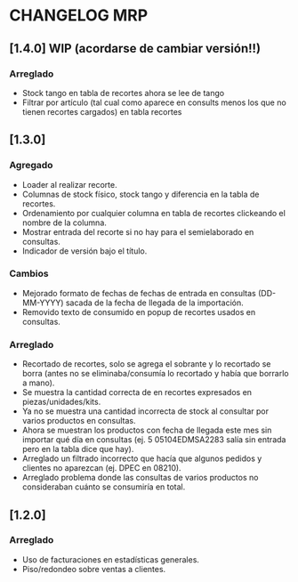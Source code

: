 # CHANGELOG MRP 

## [1.4.0] WIP (acordarse de cambiar versión!!)
### Arreglado
- Stock tango en tabla de recortes ahora se lee de tango
- Filtrar por artículo (tal cual como aparece en consults menos los que no tienen recortes cargados) en tabla recortes

## [1.3.0]
### Agregado
- Loader al realizar recorte.
- Columnas de stock físico, stock tango y diferencia en la tabla de recortes.
- Ordenamiento por cualquier columna en tabla de recortes clickeando el nombre de la columna.
- Mostrar entrada del recorte si no hay para el semielaborado en consultas.
- Indicador de versión bajo el título.

### Cambios
- Mejorado formato de fechas de fechas de entrada en consultas (DD-MM-YYYY) sacada de la fecha de llegada de la importación.
- Removido texto de consumido en popup de recortes usados en consultas.

### Arreglado
- Recortado de recortes, solo se agrega el sobrante y lo recortado se borra (antes no se eliminaba/consumía lo recortado y había que borrarlo a mano).
- Se muestra la cantidad correcta de en recortes expresados en piezas/unidades/kits.
- Ya no se muestra una cantidad incorrecta de stock al consultar por varios productos en consultas.
- Ahora se muestran los productos con fecha de llegada este mes sin importar qué día en consultas (ej. 5 05104EDMSA2283 salía sin entrada pero en la tabla dice que hay).
- Arreglado un filtrado incorrecto que hacía que algunos pedidos y clientes no aparezcan (ej. DPEC en 08210).
- Arreglado problema donde las consultas de varios productos no consideraban cuánto se consumiría en total. 

## [1.2.0]
### Arreglado
- Uso de facturaciones en estadísticas generales.
- Piso/redondeo sobre ventas a clientes.
